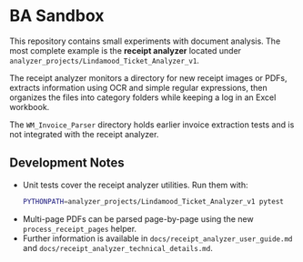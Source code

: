# BA Sandbox

This repository contains small experiments with document analysis. The most complete example is the **receipt analyzer** located under `analyzer_projects/Lindamood_Ticket_Analyzer_v1`.

The receipt analyzer monitors a directory for new receipt images or PDFs, extracts information using OCR and simple regular expressions, then organizes the files into category folders while keeping a log in an Excel workbook.

The `WM_Invoice_Parser` directory holds earlier invoice extraction tests and is not integrated with the receipt analyzer.

## Development Notes
- Unit tests cover the receipt analyzer utilities. Run them with:
  ```bash
  PYTHONPATH=analyzer_projects/Lindamood_Ticket_Analyzer_v1 pytest
  ```
- Multi-page PDFs can be parsed page-by-page using the new `process_receipt_pages` helper.
- Further information is available in `docs/receipt_analyzer_user_guide.md` and `docs/receipt_analyzer_technical_details.md`.

